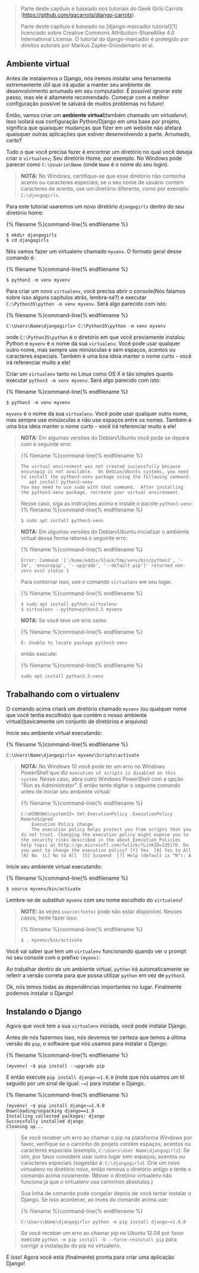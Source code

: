 > Parte deste capítulo é baseado nos tutoriais do Geek Girls Carrots (https://github.com/ggcarrots/django-carrots).
>
> Parte deste capítulo é baseado no [django-marcador tutorial][1] licenciado sobre Creative Commons Attribution-ShareAlike 4.0 International License. O tutorial do django-marcador é protegido por direitos autorais por Markus Zapke-Gründemann et al.

 ## Ambiente virtual

Antes de instalarmos o Django, nós iremos instalar uma ferramenta extremamente útil que irá ajudar a manter seu ambiente de desenvolvimento arrumado em seu computador. É possível ignorar este passo, mas ele é altamente recomendado. Começar com a melhor configuração possível te salvará de muitos problemas no futuro!

Então, vamos criar um **ambiente virtual**(também chamado um *virtualenv*). Isso isolará sua configuração Python/Django em uma base por projeto, significa que quaisquer mudanças que fizer em um website não afetará quaisquer outras aplicações que estiver desenvolvendo a parte. Arrumado, certo?

Tudo o que você precisa fazer é encontrar um diretório no qual você deseja criar o `virtualenv`; Seu diretório Home, por exemplo. No Windows pode parecer como `C:\Usuário\Nome` (onde `Nome` é o nome do seu login).

> __NOTA:__ No Windows, certifique-se que esse diretório  não contenha acento ou caracteres especiais; se o seu nome de
usuário contém caracteres de acento, use um diretório diferente, como por exemplo: `C:\djangogirls`.

Para este tutorial usaremos um novo diretório `djangogirls` dentro do seu diretório home:

{% filename %}command-line{% endfilename %}
```
$ mkdir djangogirls
$ cd djangogirls
```

Nós vamos fazer um virtualenv chamado `myvenv`. O formato geral desse comando é:

{% filename %}command-line{% endfilename %}
```
$ python3 -m venv myvenv
```
<!--sec data-title="Windows" data-id="virtualenv_installation_windows"
data-collapse=true ces-->

Para criar um novo `virtualenv`, você precisa abrir o console(Nós falamos sobre isso alguns capítulos atrás, lembra-se?) e executar `C:\Python35\python -m venv myvenv`. Será algo parecido com isto:

{% filename %}command-line{% endfilename %}
```
C:\Users\Name\djangogirls> C:\Python35\python -m venv myvenv
```

onde `C:\Python35\python` é o diretório em que você previamente instalou Python e `myvenv` é o nome da sua `virtualenv`. Você pode usar qualquer outro nome, mas sempre use minúsculas e sem espaços, acentos ou caracteres especiais. Também é uma boa ideia manter o nome curto - você irá referenciar muito a ele!

<!--endsec-->

<!--sec data-title="Linux and OS X" data-id="virtualenv_installation_linuxosx"
data-collapse=true ces-->

Criar um `virtualenv` tanto no Linux como OS X é tão simples quanto executar `python3 -m venv myvenv`. Será algo parecido com isto:

{% filename %}command-line{% endfilename %}
```
$ python3 -m venv myvenv
```

`myvenv` é o nome da sua `virtualenv`. Você pode usar qualquer outro nome, mas sempre use minúsculas e não use espaços entre os nomes. Também é uma boa ideia manter o nome curto - você irá referenciar muito a ele!

> __NOTA:__ Em algumas versões do Debian/Ubuntu você pode se depara com o seguinte erro:

> {% filename %}command-line{% endfilename %}
>```
> The virtual environment was not created successfully because ensurepip is not available.  On Debian/Ubuntu systems, you need to install the python3-venv package using the following command.
>    apt install python3-venv
> You may need to use sudo with that command.  After installing the python3-venv package, recreate your virtual environment.
>```
>
> Nesse caso, siga as instruções acima e instale o pacote `python3-venv`:
>{% filename %}command-line{% endfilename %}
>```
>$ sudo apt install python3-venv
>```

> __NOTA:__ Em algumas versões do Debian/Ubuntu inicializar o ambiente virtual dessa forma retorna o seguinte erro:

>{% filename %}command-line{% endfilename %}
>```
>Error: Command '['/home/eddie/Slask/tmp/venv/bin/python3', '-Im', 'ensurepip', '--upgrade', '--default-pip']' returned non-zero exit status 1
>```

> Para contornar isso, use o comando `virtualenv` em seu lugar.

>{% filename %}command-line{% endfilename %}
>```
>$ sudo apt install python-virtualenv
>$ virtualenv --python=python3.5 myvenv
>```

> __NOTA:__ Se você teve um erro como

>{% filename %}command-line{% endfilename %}
>```
>E: Unable to locate package python3-venv
>```

> então execute:
>
>{% filename %}command-line{% endfilename %}
>```
>sudo apt install python3.5-venv
>```

<!--endsec-->

## Trabalhando com o virtualenv

O comando acima criará um diretório chamado `myvenv` (ou qualquer nome que você tenha escolhido) que contém o nosso ambiente virtual(basicamente um conjunto de diretórios e arquivos)

<!--sec data-title="Windows" data-id="virtualenv_windows"
data-collapse=true ces-->

Inicie seu ambiente virtual executando:

{% filename %}command-line{% endfilename %}
```
C:\Users\Name\djangogirls> myvenv\Scripts\activate
```

 > __NOTA:__ No Windows 10 você pode ter um erro no Windows PowerShell que diz `execution of scripts is disabled on this system`. Nesse caso, abra outro Windows PowerShell com a opção "Run as Administrator".  E então tente digitar o seguinte
 comando antes de iniciar seu ambiente virtual:
>
>{% filename %}command-line{% endfilename %}
>```
>C:\WINDOWS\system32> Set-ExecutionPolicy -ExecutionPolicy RemoteSigned
>     Execution Policy Change
>     The execution policy helps protect you from scripts that you do not trust. Changing the execution policy might expose you to the security risks described in the about_Execution_Policies help topic at http://go.microsoft.com/fwlink/?LinkID=135170. Do you want to change the execution policy? [Y] Yes  [A] Yes to All  [N] No  [L] No to All  [S] Suspend  [?] Help (default is "N"): A
>```

<!--endsec-->  

<!--sec data-title="Linux and OS X" data-id="virtualenv_linuxosx"
data-collapse=true ces-->

Inicie seu ambiente virtual executando:

{% filename %}command-line{% endfilename %}
```
$ source myvenv/bin/activate
```

Lembre-se de substituir `myvenv` com seu nome escolhido do `virtualenv`!

> **NOTE:** às vezes `source(fonte)` pode não estar disponível. Nesses casos, tente fazer isso:
>
>{% filename %}command-line{% endfilename %}
>```
>$ . myvenv/bin/activate
>```

<!--endsec-->

Você vai saber que tem um `virtualenv` funcionando quando ver o prompt no seu console com o prefixo `(myenv)`:

Ao trabalhar dentro de um ambiente virtual, `python` irá automaticamente se referir a versão correta para que possa utilizar `python` em vez de `python3`.

Ok, nós temos todas as dependências importantes no lugar. Finalmente podemos instalar o Django!

## Instalando o Django

Agora que você tem a sua `virtualenv` iniciada, você pode instalar Django.

Antes de nós fazermos isso, nós devemos ter certeza que temos a última versão do `pip`, o software que nós usamos para instalar
o Django:

{% filename %}command-line{% endfilename %}
```
(myvenv) ~$ pip install --upgrade pip
```

E então execute `pip install django~=1.9.0` (note que nós usamos um til seguido por um sinal de igual: `~=`) para instalar
o Django.

{% filename %}command-line{% endfilename %}
```
(myvenv) ~$ pip install django~=1.9.0
Downloading/unpacking django==1.9
Installing collected packages: django
Successfully installed django
Cleaning up...
```

<!--sec data-title="Windows" data-id="django_err_windows"
data-collapse=true ces-->

>Se você receber um erro ao chamar o pip na plataforma Windows por favor, verifique se o caminho do projeto contém espaços, acentos ou caracteres especiais (exemplo, `C:\Users\User Name\djangogirls`). Se sim, por favor considere usar outro lugar sem espaços, acentos ou caracteres especiais (sugestão é: `C:\djangogirls`). Crie um novo virtualenv no diretório novo, então
remova o diretório antigo e tente o comando acima novamente. (Mover o diretório virtualenv não funciona já que o virtualenv usa
caminhos absolutos.)

<!--endsec-->

<!--sec data-title="Windows 8 and Windows 10" data-id="django_err_windows8and10"
data-collapse=true ces-->

> Sua linha de comando pode congelar depois de você tentar instalar o Django. Se isso acontecer, ao invés do comando acima use:
>
>{% filename %}command-line{% endfilename %}
>```
>C:\Users\Name\djangogirls> python -m pip install django~=1.9.0
>```

<!--endsec-->

<!--sec data-title="Linux" data-id="django_err_linux"
data-collapse=true ces-->

> Se você receber um erro ao chamar pip no Ubuntu 12.04 por favor execute `python -m pip install -U --force-reinstall pip` para corrigir a instalação do pip no virtualenv.

<!--endsec-->

É isso! Agora você está (finalmente) pronta para criar uma aplicação Django!
